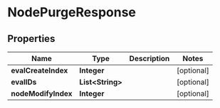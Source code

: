 

# NodePurgeResponse


## Properties

| Name | Type | Description | Notes |
|------------ | ------------- | ------------- | -------------|
|**evalCreateIndex** | **Integer** |  |  [optional] |
|**evalIDs** | **List&lt;String&gt;** |  |  [optional] |
|**nodeModifyIndex** | **Integer** |  |  [optional] |



